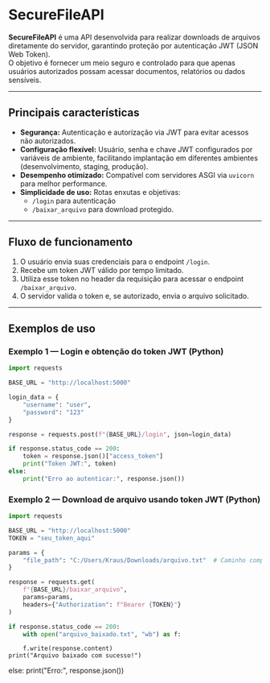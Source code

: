 # SecureFileAPI

**SecureFileAPI** é uma API desenvolvida para realizar downloads de arquivos diretamente do servidor, garantindo proteção por autenticação JWT (JSON Web Token).  
O objetivo é fornecer um meio seguro e controlado para que apenas usuários autorizados possam acessar documentos, relatórios ou dados sensíveis.

---

## Principais características

- **Segurança:** Autenticação e autorização via JWT para evitar acessos não autorizados.
- **Configuração flexível:** Usuário, senha e chave JWT configurados por variáveis de ambiente, facilitando implantação em diferentes ambientes (desenvolvimento, staging, produção).
- **Desempenho otimizado:** Compatível com servidores ASGI via `uvicorn` para melhor performance.
- **Simplicidade de uso:** Rotas enxutas e objetivas:  
  - `/login` para autenticação  
  - `/baixar_arquivo` para download protegido.

---

## Fluxo de funcionamento

1. O usuário envia suas credenciais para o endpoint `/login`.  
2. Recebe um token JWT válido por tempo limitado.  
3. Utiliza esse token no header da requisição para acessar o endpoint `/baixar_arquivo`.  
4. O servidor valida o token e, se autorizado, envia o arquivo solicitado.

---

## Exemplos de uso

### Exemplo 1 — Login e obtenção do token JWT (Python)

```python
import requests

BASE_URL = "http://localhost:5000"

login_data = {
    "username": "user",
    "password": "123"
}

response = requests.post(f"{BASE_URL}/login", json=login_data)

if response.status_code == 200:
    token = response.json()["access_token"]
    print("Token JWT:", token)
else:
    print("Erro ao autenticar:", response.json())
```
### Exemplo 2 — Download de arquivo usando token JWT (Python)
```python
import requests

BASE_URL = "http://localhost:5000"
TOKEN = "seu_token_aqui"

params = {
    "file_path": "C:/Users/Kraus/Downloads/arquivo.txt"  # Caminho completo do arquivo no servidor
}

response = requests.get(
    f"{BASE_URL}/baixar_arquivo",
    params=params,
    headers={"Authorization": f"Bearer {TOKEN}"}
)

if response.status_code == 200:
    with open("arquivo_baixado.txt", "wb") as f:
```
        f.write(response.content)
    print("Arquivo baixado com sucesso!")
else:
    print("Erro:", response.json())
